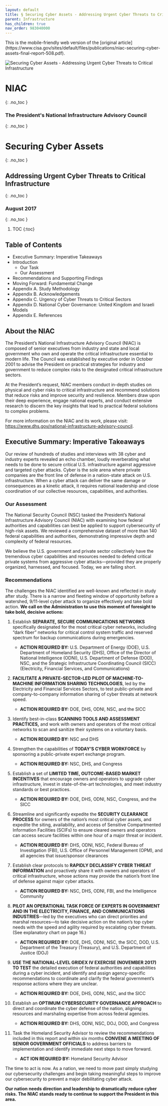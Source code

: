 ```yaml
---
layout: default
title: § Securing Cyber Assets - Addressing Urgent Cyber Threats to Critical Infrastructure 
parent: Infrastructure 
has_children: true
nav_order: 983040000 
---
```

<style>
.dont-break-out {
  /* These are technically the same, but use both */
  overflow-wrap: break-word;
  word-wrap: break-word;

  -ms-word-break: break-all;
  /* This is the dangerous one in WebKit, as it breaks things wherever */
  word-break: break-all;
  /* Instead use this non-standard one: */
  word-break: break-word;
}
</style>

<div class="dont-break-out" markdown="1">
This is the mobile-friendly web version of the [original article](https://www.cisa.gov/sites/default/files/publications/niac-securing-cyber-assets-final-report-508.pdf).

![Securing Cyber Assets - Addressing Urgent Cyber Threats to Critical Infrastructure](https://statics.bsafes.com/images/papers/niac-securing-cyber-assets-final-report-508-45.png)

# NIAC
{: .no_toc }
### The President's National Infrastructure Advisory Council
{: .no_toc }

# Securing Cyber Assets  
{: .no_toc }
## Addressing Urgent Cyber Threats to Critical Infrastructure 
{: .no_toc }

### August 2017 
{: .no_toc }

1. TOC
{:toc}

## Table of Contents
- Executive Summary: Imperative Takeaways
- Introduction
    - Our Task
    - Our Assessment
- Recommendations and Supporting Findings
- Moving Forward: Fundamental Change
- Appendix A. Study Methodology
- Appendix B. Acknowledgements
- Appendix C. Urgency of Cyber Threats to Critical Sectors
- Appendix D. National Cyber Governance: United Kingdom and Israeli Models
- Appendix E. References

## About the NIAC
The President’s National Infrastructure Advisory Council (NIAC) is composed of senior executives from industry and state and local government who own and operate the critical infrastructure essential to modern life. The Council was established by executive order in October 2001 to advise the President on practical strategies for industry and government to reduce complex risks to the designated critical infrastructure sectors.

At the President’s request, NIAC members conduct in-depth studies on physical and cyber risks to critical infrastructure and recommend solutions that reduce risks and improve security and resilience. Members draw upon their deep experience, engage national experts, and conduct extensive research to discern the key insights that lead to practical federal solutions to complex problems.

For more information on the NIAC and its work, please visit: https://www.dhs.gov/national-infrastructure-advisory-council.

## Executive Summary: Imperative Takeaways
Our review of hundreds of studies and interviews with 38 cyber and industry experts revealed an echo chamber, loudly reverberating what needs to be done to secure critical U.S. infrastructure against aggressive and targeted cyber attacks. Cyber is the sole arena where private companies are the front line of defense in a nation-state attack on U.S. infrastructure. When a cyber attack can deliver the same damage or consequences as a kinetic attack, it requires national leadership and close coordination of our collective resources, capabilities, and authorities.

### Our Assessment
The National Security Council (NSC) tasked the President’s National Infrastructure Advisory Council (NIAC) with examining how federal authorities and capabilities can best be applied to support cybersecurity of high-risk assets. We reviewed a comprehensive dataset of more than 140 federal capabilities and authorities, demonstrating impressive depth and complexity of federal resources.

We believe the U.S. government and private sector collectively have the tremendous cyber capabilities and resources needed to defend critical private systems from aggressive cyber attacks—provided they are properly organized, harnessed, and focused. Today, we are falling short.

### Recommendations
The challenges the NIAC identified are well-known and reflected in study after study. There is a narrow and fleeting window of opportunity before a watershed, 9/11-level cyber attack to organize effectively and take bold action. **We call on the Administration to use this moment of foresight to take bold, decisive actions:**

1. Establish **SEPARATE, SECURE COMMUNICATIONS NETWORKS** specifically designated for the most critical cyber networks, including “dark fiber” networks for critical control system traffic and reserved spectrum for backup communications during emergencies.

    - **ACTION REQUIRED BY:** U.S. Department of Energy (DOE), U.S. Department of Homeland Security (DHS), Office of the Director of National Intelligence (ODNI), U.S. Department of Defense (DOD), NSC, and the Strategic Infrastructure Coordinating Council (SICC) (Electricity, Financial Services, and Communications)

2. **FACILITATE A PRIVATE-SECTOR-LED PILOT OF MACHINE-TO-MACHINE INFORMATION SHARING TECHNOLOGIES**, led by the Electricity and Financial Services Sectors, to test public-private and company-to-company information sharing of cyber threats at network speed.

    - **ACTION REQUIRED BY:** DOE, DHS, ODNI, NSC, and the SICC

3. Identify best-in-class **SCANNING TOOLS AND ASSESSMENT PRACTICES,** and work with owners and operators of the most critical networks to scan and sanitize their systems on a voluntary basis.

    - **ACTION REQUIRED BY:** NSC and DHS

4. Strengthen the capabilities of **TODAY’S CYBER WORKFORCE** by sponsoring a public-private expert exchange program.

    - **ACTION REQUIRED BY:** NSC, DHS, and Congress

5. Establish a set of **LIMITED TIME, OUTCOME-BASED MARKET INCENTIVES** that encourage owners and operators to upgrade cyber infrastructure, invest in state-of-the-art technologies, and meet industry standards or best practices.

    - **ACTION REQUIRED BY:** DOE, DHS, ODNI, NSC, Congress, and the SICC

6. Streamline and significantly expedite the **SECURITY CLEARANCE PROCESS** for owners of the nation’s most critical cyber assets, and expedite the siting, availability, and access of Sensitive Compartmented Information Facilities (SCIFs) to ensure cleared owners and operators can access secure facilities within one hour of a major threat or incident.

    - **ACTION REQUIRED BY:** DHS, ODNI, NSC, Federal Bureau of Investigation (FBI), U.S. Office of Personnel Management (OPM), and all agencies that issue/sponsor clearances

7. Establish clear protocols to **RAPIDLY DECLASSIFY CYBER THREAT INFORMATION** and proactively share it with owners and operators of critical infrastructure, whose actions may provide the nation’s front line of defense against major cyber attacks.

    - **ACTION REQUIRED BY:** NSC, DHS, ODNI, FBI, and the Intelligence Community

8. **PILOT AN OPERATIONAL TASK FORCE OF EXPERTS IN GOVERNMENT
AND IN THE ELECTRICITY, FINANCE, AND COMMUNICATIONS INDUSTRIES**—led by the executives who can direct priorities and marshal resources—to take decisive action on the nation’s top cyber needs with the speed and agility required by escalating cyber threats. (See explanatory chart on page 16.)

    - **ACTION REQUIRED BY:** DOE, DHS, ODNI, NSC, the SICC, DOD, U.S. Department of the Treasury (Treasury), and U.S. Department of Justice (DOJ)

9. **USE THE NATIONAL-LEVEL GRIDEX IV EXERCISE (NOVEMBER 2017) TO TEST** the detailed execution of federal authorities and capabilities during a cyber incident, and identify and assign agency-specific recommendations to coordinate and clarify the federal government’s response actions where they are unclear.

    - **ACTION REQUIRED BY:** DOE, DHS, ODNI, NSC, and the SICC

10. Establish an **OPTIMUM CYBERSECURITY GOVERNANCE APPROACH** to direct and coordinate the cyber defense of the nation, aligning resources and marshaling expertise from across federal agencies.

    - **ACTION REQUIRED BY:** DHS, ODNI, NSC, DOJ, DOD, and Congress

11. Task the Homeland Security Advisor to review the recommendations included in this report and within six months **CONVENE A MEETING OF SENIOR GOVERNMENT OFFICIALS** to address barriers to implementation and identify immediate next steps to move forward.

    - **ACT ION REQUIRED BY:** Homeland Security Advisor

The time to act is now. As a nation, we need to move past simply studying our cybersecurity challenges and begin taking meaningful steps to improve our cybersecurity to prevent a major debilitating cyber attack.

**Our nation needs direction and leadership to dramatically reduce cyber risks. The NIAC stands ready to continue to support the President in this area.**

</div>
